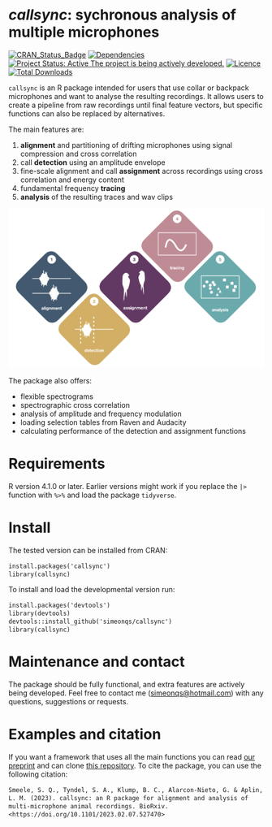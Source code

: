 # *callsync*: sychronous analysis of multiple microphones

[![CRAN_Status_Badge](https://www.r-pkg.org/badges/version/callsync)](https://cran.r-project.org/package=callsync)
[![Dependencies](https://tinyverse.netlify.com/badge/callsync)](https://cran.r-project.org/package=callsync) 
[![Project Status: Active  The project is being actively developed.](https://www.repostatus.org/badges/latest/active.svg)](https://www.repostatus.org/#active)
[![Licence](https://img.shields.io/badge/licence-GPL--2-blue.svg)](https://www.gnu.org/licenses/gpl-2.0.en.html) 
[![Total Downloads](https://cranlogs.r-pkg.org/badges/grand-total/callsync)](https://cranlogs.r-pkg.org/badges/grand-total/callsync)

`callsync` is an R package intended for users that use collar or backpack microphones and want to analyse the resulting recordings. It allows users to create a pipeline from raw recordings until final feature vectors, but specific functions can also be replaced by alternatives. 

The main features are:

1. **alignment** and partitioning of drifting microphones using signal compression and cross correlation
2. call **detection** using an amplitude envelope
3. fine-scale alignment and call **assignment** across recordings using cross correlation and energy content
4. fundamental frequency **tracing**
5. **analysis** of the resulting traces and wav clips

![*Flowchart for the `callsync` package.*](flowchart.png)

The package also offers:

- flexible spectrograms
- spectrographic cross correlation
- analysis of amplitude and frequency modulation
- loading selection tables from Raven and Audacity
- calculating performance of the detection and assignment functions

# Requirements

R version 4.1.0 or later. Earlier versions might work if you replace the `|>` function with `%>%` and load the package `tidyverse`.

# Install

The tested version can be installed from CRAN:

```
install.packages('callsync')
library(callsync)
```

To install and load the developmental version run:

```
install.packages('devtools')
library(devtools)
devtools::install_github('simeonqs/callsync')
library(callsync)
```

# Maintenance and contact

The package should be fully functional, and extra features are actively being developed. Feel free to contact me (<simeonqs@hotmail.com>) with any questions, suggestions or requests.

# Examples and citation

If you want a framework that uses all the main functions you can read [our preprint](https://doi.org/10.1101/2023.02.07.527470) and can clone [this repository](https://github.com/simeonqs/callsync_an_R_package_for_alignment_and_analysis_of_multi-microphone_animal_recordings). To cite the package, you can use the following citation:

```
Smeele, S. Q., Tyndel, S. A., Klump, B. C., Alarcon-Nieto, G. & Aplin, L. M. (2023). callsync: an R package for alignment and analysis of multi-microphone animal recordings. BioRxiv. <https://doi.org/10.1101/2023.02.07.527470>
```
